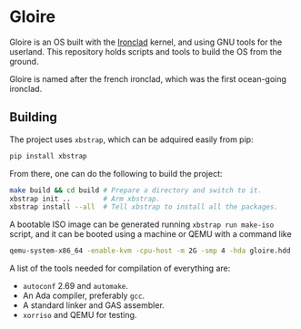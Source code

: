 # Gloire

Gloire is an OS built with the
[Ironclad](https://github.com/streaksu/ironclad) kernel, and using GNU tools for
the userland. This repository holds scripts and tools to build the OS from the
ground.

Gloire is named after the french ironclad, which was the first ocean-going
ironclad.

## Building

The project uses `xbstrap`, which can be adquired easily from pip:

```bash
pip install xbstrap
```

From there, one can do the following to build the project:

```bash
make build && cd build # Prepare a directory and switch to it.
xbstrap init ..        # Arm xbstrap.
xbstrap install --all  # Tell xbstrap to install all the packages.
```

A bootable ISO image can be generated running `xbstrap run make-iso` script,
and it can be booted using a machine or QEMU with a command like
```bash
qemu-system-x86_64 -enable-kvm -cpu-host -m 2G -smp 4 -hda gloire.hdd
```

A list of the tools needed for compilation of everything are:

- `autoconf` 2.69 and `automake`.
- An Ada compiler, preferably `gcc`.
- A standard linker and GAS assembler.
- `xorriso` and QEMU for testing.
